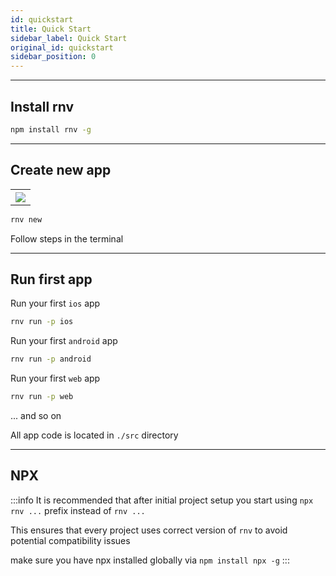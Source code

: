 ```yaml
---
id: quickstart
title: Quick Start
sidebar_label: Quick Start
original_id: quickstart
sidebar_position: 0
---
```


---
## Install rnv

```bash
npm install rnv -g
```

---
## Create new app

<table>
  <tr>
    <th>
    <img src="https://renative.org/img/cli_app_create1.gif" />
    </th>
  </tr>
</table>

```bash
rnv new
```

Follow steps in the terminal

---
## Run first app

Run your first `ios` app

```bash
rnv run -p ios
```

Run your first `android` app

```bash
rnv run -p android
```

Run your first `web` app

```bash
rnv run -p web
```

... and so on

All app code is located in `./src` directory

---
## NPX

:::info
It is recommended that after initial project setup you start using `npx rnv ...` prefix instead of `rnv ...`

This ensures that every project uses correct version of `rnv` to avoid potential compatibility issues

make sure you have npx installed globally via `npm install npx -g`
:::